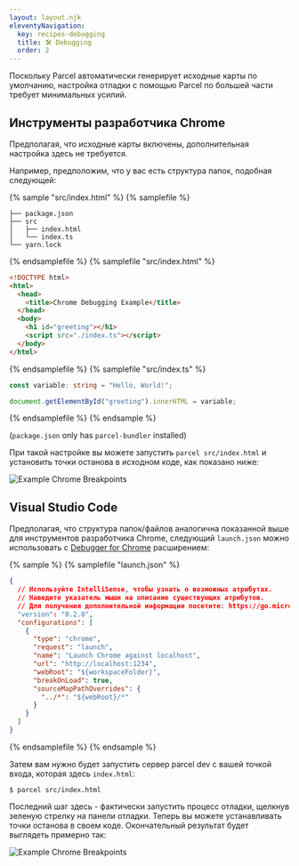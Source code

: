 ```yaml
---
layout: layout.njk
eleventyNavigation:
  key: recipes-debugging
  title: 🛠️ Debugging
  order: 2
---
```


Поскольку Parcel автоматически генерирует исходные карты по умолчанию, настройка отладки с помощью Parcel по большей части требует минимальных усилий.

## Инструменты разработчика Chrome

Предполагая, что исходные карты включены, дополнительная настройка здесь не требуется.

Например, предположим, что у вас есть структура папок, подобная следующей:

{% sample "src/index.html" %}
{% samplefile %}

```
├── package.json
├── src
│   ├── index.html
│   └── index.ts
└── yarn.lock
```

{% endsamplefile %}
{% samplefile "src/index.html" %}

```html
<!DOCTYPE html>
<html>
  <head>
    <title>Chrome Debugging Example</title>
  </head>
  <body>
    <h1 id="greeting"></h1>
    <script src="./index.ts"></script>
  </body>
</html>
```

{% endsamplefile %}
{% samplefile "src/index.ts" %}

```ts
const variable: string = "Hello, World!";

document.getElementById("greeting").innerHTML = variable;
```

{% endsamplefile %}
{% endsample %}

(`package.json` only has `parcel-bundler` installed)

При такой настройке вы можете запустить `parcel src/index.html` и установить точки останова в исходном коде, как показано ниже:

![Example Chrome Breakpoints](../debugging1.png)

## Visual Studio Code

Предполагая, что структура папок/файлов аналогична показанной выше для инструментов разработчика Chrome, следующий `launch.json` можно использовать с [Debugger for Chrome](https://marketplace.visualstudio.com/items?itemName=msjsdiag.debugger-for-chrome) расширением:

{% sample %}
{% samplefile "launch.json" %}

```json
{
  // Используйте IntelliSense, чтобы узнать о возможных атрибутах.
  // Наведите указатель мыши на описание существующих атрибутов.
  // Для получения дополнительной информации посетите: https://go.microsoft.com/fwlink/?linkid=830387
  "version": "0.2.0",
  "configurations": [
    {
      "type": "chrome",
      "request": "launch",
      "name": "Launch Chrome against localhost",
      "url": "http://localhost:1234",
      "webRoot": "${workspaceFolder}",
      "breakOnLoad": true,
      "sourceMapPathOverrides": {
        "../*": "${webRoot}/*"
      }
    }
  ]
}
```

{% endsamplefile %}
{% endsample %}

Затем вам нужно будет запустить сервер parcel dev с вашей точкой входа, которая здесь `index.html`:

```
$ parcel src/index.html
```

Последний шаг здесь - фактически запустить процесс отладки, щелкнув зеленую стрелку на панели отладки. Теперь вы можете устанавливать точки останова в своем коде. Окончательный результат будет выглядеть примерно так:

![Example Chrome Breakpoints](../debugging2.png)
